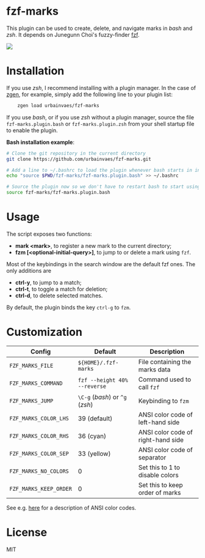 # fzf-marks
This plugin can be used to create, delete, and navigate marks in *bash* and *zsh*.
It depends on Junegunn Choi's fuzzy-finder [fzf](https://github.com/junegunn/fzf).

![](https://raw.github.com/uvaes/fuzzy-zsh-marks/demo/demo.gif)

# Installation

If you use *zsh*, I recommend installing with a plugin manager.
In the case of [zgen](https://github.com/tarjoilija/zgen), for example,
simply add the following line to your plugin list:
```zsh
    zgen load urbainvaes/fzf-marks
```

If you use *bash*,
or if you use *zsh* without a plugin manager,
source the file `fzf-marks.plugin.bash` or `fzf-marks.plugin.zsh` from your shell startup file
to enable the plugin.

**Bash installation example**:
```bash
# Clone the git repository in the current directory
git clone https://github.com/urbainvaes/fzf-marks.git

# Add a line to ~/.bashrc to load the plugin whenever bash starts in interactive mode
echo "source $PWD/fzf-marks/fzf-marks.plugin.bash" >> ~/.bashrc

# Source the plugin now so we don't have to restart bash to start using it
source fzf-marks/fzf-marks.plugin.bash
```

# Usage
The script exposes two functions:

- **mark \<mark\>**, to register a new mark to the current directory;
- **fzm [\<optional-initial-query\>]**, to jump to or delete a mark using `fzf`.

Most of the keybindings in the search window are the default fzf ones.
The only additions are

- **ctrl-y**, to jump to a match;
- **ctrl-t**, to toggle a match for deletion;
- **ctrl-d**, to delete selected matches.

By default, the plugin binds the key `ctrl-g` to `fzm`.

# Customization

| Config                 | Default                         | Description                        |
| ------                 | -------                         | -----------                        |
| `FZF_MARKS_FILE`       | `${HOME}/.fzf-marks`            | File containing the marks data     |
| `FZF_MARKS_COMMAND`    | `fzf --height 40% --reverse`    | Command used to call `fzf`         |
| `FZF_MARKS_JUMP`       | `\C-g` (*bash*) or `^g` (*zsh*)     | Keybinding to `fzm`                |
| `FZF_MARKS_COLOR_LHS`  | 39 (default)                    | ANSI color code of left-hand side  |
| `FZF_MARKS_COLOR_RHS`  | 36 (cyan)                       | ANSI color code of right-hand side |
| `FZF_MARKS_COLOR_SEP`  | 33 (yellow)                     | ANSI color code of separator       |
| `FZF_MARKS_NO_COLORS`  | 0                               | Set this to 1 to disable colors    |
| `FZF_MARKS_KEEP_ORDER` | 0                               | Set this to keep order of marks    |

See e.g. [here](http://pueblo.sourceforge.net/doc/manual/ansi_color_codes.html) for a description of ANSI color codes.

# License

MIT
